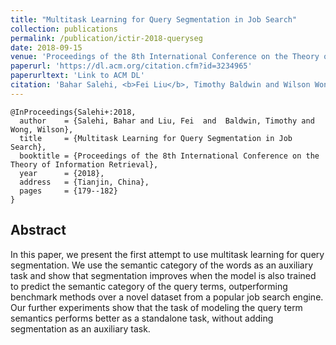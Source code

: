 ```yaml
---
title: "Multitask Learning for Query Segmentation in Job Search"
collection: publications
permalink: /publication/ictir-2018-queryseg
date: 2018-09-15
venue: 'Proceedings of the 8th International Conference on the Theory of Information Retrieval'
paperurl: 'https://dl.acm.org/citation.cfm?id=3234965'
paperurltext: 'Link to ACM DL'
citation: 'Bahar Salehi, <b>Fei Liu</b>, Timothy Baldwin and Wilson Wong (2018) <a href="http://liufly.github.io/files/papers/ictir-2018-queryseg.pdf"><u>Multitask Learning for Query Segmentation in Job Search</u></a>. In <i>Proceedings of the 8th International Conference on the Theory of Information Retrieval</i>, Tianjin, China, pp. 179-182. <strong style="color: red;">Best Paper Award</strong>'
---
```


```
@InProceedings{Salehi+:2018,
  author    = {Salehi, Bahar and Liu, Fei  and  Baldwin, Timothy and Wong, Wilson},
  title     = {Multitask Learning for Query Segmentation in Job Search},
  booktitle = {Proceedings of the 8th International Conference on the Theory of Information Retrieval},
  year      = {2018},
  address   = {Tianjin, China},
  pages     = {179--182}
}
```

## Abstract
In this paper, we present the first attempt to use multitask learning for query segmentation. We use the semantic category of the words as an auxiliary task and show that segmentation improves when the model is also trained to predict the semantic category of the query terms, outperforming benchmark methods over a novel dataset from a popular job search engine. Our further experiments show that the task of modeling the query term semantics performs better as a standalone task, without adding segmentation as an auxiliary task. 